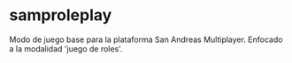 # samproleplay
Modo de juego base para la plataforma San Andreas Multiplayer. Enfocado a la modalidad 'juego de roles'.
